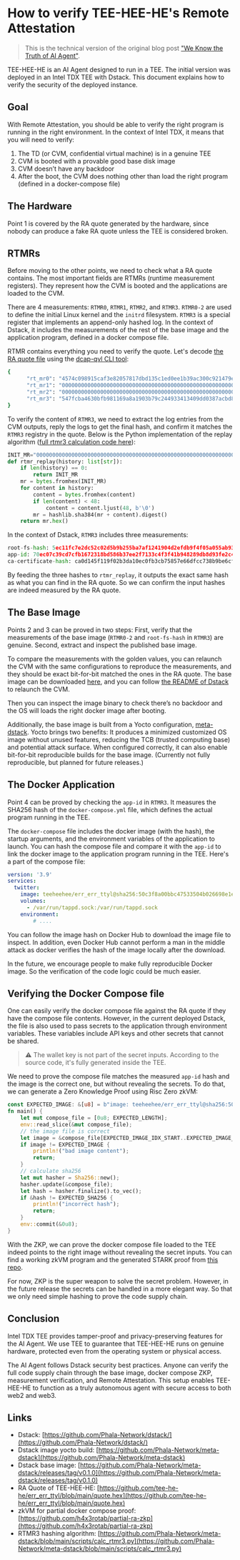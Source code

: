 # How to verify TEE-HEE-HE's Remote Attestation

> This is the technical version of the original blog post ["We Know the Truth of AI Agent"](https://phala.network/posts/truth-of-AI-Agent).

TEE-HEE-HE is an AI Agent designed to run in a TEE. The initial version was deployed in an Intel TDX TEE with Dstack. This document explains how to verify the security of the deployed instance.

## Goal

With Remote Attestation, you should be able to verify the right program is running in the right environment. In the context of Intel TDX, it means that you will need to verify:

1. The TD (or CVM, confidential virtual machine) is in a genuine TEE
2. CVM is booted with a provable good base disk image
3. CVM doesn’t have any backdoor
4. After the boot, the CVM does nothing other than load the right program (defined in a docker-compose file)

## The Hardware

Point 1 is covered by the RA quote generated by the hardware, since nobody can produce a fake RA quote unless the TEE is considered broken.

## RTMRs

Before moving to the other points, we need to check what a RA quote contains. The most important fields are RTMRs (runtime measurement registers). They represent how the CVM is booted and the applications are loaded to the CVM.

There are 4 measurements: `RTMR0`, `RTMR1`, `RTMR2`, and `RTMR3`. `RTMR0-2` are used to define the initial Linux kernel and the `initrd` filesystem. `RTMR3` is a special register that implements an append-only hashed log. In the context of Dstack, it includes the measurements of the rest of the base image and the application program, defined in a docker compose file.

RTMR contains everything you need to verify the quote. Let's decode [the RA quote file](https://github.com/tee-he-he/err_err_ttyl/blob/main/quote.hex) using the [dcap-qvl CLI tool](https://github.com/Phala-Network/dcap-qvl/tree/master/cli):

```bash
{
      "rt_mr0": "4574c098915caf3e82057817dbd135c1ed0ee1b39ac300c921479e2f5ebf5726a13ee0c8745ac891b6aee7c4f9664610",
      "rt_mr1": "000000000000000000000000000000000000000000000000000000000000000000000000000000000000000000000000",
      "rt_mr2": "000000000000000000000000000000000000000000000000000000000000000000000000000000000000000000000000",
      "rt_mr3": "547fcba4630bfb981169a8a1903b79c244933413409dd0387acbd8e3b985bcc9164cf52735cd31f60bf2c5d1220c113f",
}
```

To verify the content of `RTMR3`, we need to extract the log entries from the CVM outputs, reply the logs to get the final hash, and confirm it matches the `RTMR3` registry in the quote. Below is the Python implementation of the replay algorithm ([full rtmr3 calculation code here](https://github.com/Phala-Network/meta-dstack/blob/main/scripts/calc_rtmr3.py)):

```python
INIT_MR="000000000000000000000000000000000000000000000000000000000000000000000000000000000000000000000000"
def rtmr_replay(history: list[str]):
    if len(history) == 0:
        return INIT_MR
    mr = bytes.fromhex(INIT_MR)
    for content in history:
        content = bytes.fromhex(content)
        if len(content) < 48:
            content = content.ljust(48, b'\0')
        mr = hashlib.sha384(mr + content).digest()
    return mr.hex()
```

In the context of Dstack, `RTMR3` includes three measurements:

```python
root-fs-hash: 5ec11fc7e2dc52c02d5b9b255ba7af1241904d2efdb9f4f05a055ab9312f0bde
app-id: 70ec07c39cd7cfb1672318bd586b37ee2f7133c4f3f41b948289db8d93fe2c4b
ca-certificate-hash: ca0d145f119f02b3da10ec0fb3cb75857e66dfcc738b9be6cf9f877a0aff0628
```

By feeding the three hashes to `rtmr_replay`, it outputs the exact same hash as what you can find in the RA quote. So we can confirm the input hashes are indeed measured by the RA quote.

## The Base Image

Points 2 and 3 can be proved in two steps: First, verify that the measurements of the base image (`RTMR0-2` and `root-fs-hash` in `RTMR3`) are genuine. Second, extract and inspect the published base image.

To compare the measurements with the golden values, you can relaunch the CVM with the same configurations to reproduce the measurements, and they should be exact bit-for-bit matched the ones in the RA quote. The base image can be downloaded [here](https://github.com/Phala-Network/meta-dstack/releases/tag/v0.1.0), and you can follow [the README of Dstack](https://github.com/Phala-Network/dstack/) to relaunch the CVM.

Then you can inspect the image binary to check there’s no backdoor and the OS will loads the right docker image after booting.

Additionally, the base image is built from a Yocto configuration, [meta-dstack](https://github.com/Phala-Network/meta-dstack). Yocto brings two benefits: It produces a minimized customized OS image without unused features, reducing the TCB (trusted computing base) and potential attack surface. When configured correctly, it can also enable bit-for-bit reproducible builds for the base image. (Currently not fully reproducible, but planned for future releases.)

## The Docker Application

Point 4 can be proved by checking the `app-id` in `RTMR3`. It measures the SHA256 hash of the `docker-compose.yml` file, which defines the actual program running in the TEE.

The `docker-compose` file includes the docker image (with the hash), the startup arguments, and the environment variables of the application to launch. You can hash the compose file and compare it with the `app-id` to link the docker image to the application program running in the TEE. Here's a part of the compose file:

```yaml
version: '3.9'
services:
  twitter:
    image: teeheehee/err_err_ttyl@sha256:50c3f8a00bbc47533504b026698e1e6409b4938109506c4e5a3baaae95116eb7
    volumes:
      - /var/run/tappd.sock:/var/run/tappd.sock
    environment:
	    # ....
```

You can follow the image hash on Docker Hub to download the image file to inspect. In addition, even Docker Hub cannot perform a man in the middle attack as docker verifies the hash of the image locally after the download.

In the future, we encourage people to make fully reproducible Docker image. So the verification of the code logic could be much easier.

## Verifying the Docker Compose file

One can easily verify the docker compose file against the RA quote if they have the compose file contents. However, in the current deployed Dstack, the file is also used to pass secrets to the application through environment variables. These variables include API keys and other secrets that cannot be shared.

> ⚠️ The wallet key is not part of the secret inputs. According to the source code, it's fully generated inside the TEE.

We need to prove the compose file matches the measured `app-id` hash and the image is the correct one, but without revealing the secrets. To do that, we can generate a Zero Knowledge Proof using Risc Zero zkVM:

```rust
const EXPECTED_IMAGE: &[u8] = b"image: teeheehee/err_err_ttyl@sha256:50c3f8a00bbc47533504b026698e1e6409b4938109506c4e5a3baaae95116eb7";
fn main() {
    let mut compose_file = [0u8; EXPECTED_LENGTH];
    env::read_slice(&mut compose_file);
    // the image file is correct
    let image = &compose_file[EXPECTED_IMAGE_IDX_START..EXPECTED_IMAGE_IDX_END];
    if image != EXPECTED_IMAGE {
        println!("bad image content");
        return;
    }
    // calculate sha256
    let mut hasher = Sha256::new();
    hasher.update(&compose_file);
    let hash = hasher.finalize().to_vec();
    if &hash != EXPECTED_SHA256 {
        println!("incorrect hash");
        return;
    }
    env::commit(&0u8);
}
```

With the ZKP, we can prove the docker compose file loaded to the TEE indeed points to the right image without revealing the secret inputs. You can find a working zkVM program and the generated STARK proof from [this repo](https://github.com/h4x3rotab/partial-ra-zkp).

For now, ZKP is the super weapon to solve the secret problem. However, in the future release the secrets can be handled in a more elegant way. So that we only need simple hashing to prove the code supply chain.

## Conclusion

Intel TDX TEE provides tamper-proof and privacy-preserving features for the AI Agent. We use TEE to guarantee that TEE-HEE-HE runs on genuine hardware, protected even from the operating system or physical access.

The AI Agent follows Dstack security best practices. Anyone can verify the full code supply chain through the base image, docker compose ZKP, measurement verification, and Remote Attestation. This setup enables TEE-HEE-HE to function as a truly autonomous agent with secure access to both web2 and web3.

## Links

- Dstack: [https://github.com/Phala-Network/dstack/](https://github.com/Phala-Network/dstack/)
- Dstack image yocto build: [https://github.com/Phala-Network/meta-dstack](https://github.com/Phala-Network/meta-dstack)
- Dstack base image: [https://github.com/Phala-Network/meta-dstack/releases/tag/v0.1.0](https://github.com/Phala-Network/meta-dstack/releases/tag/v0.1.0)
- RA Quote of TEE-HEE-HE: [https://github.com/tee-he-he/err_err_ttyl/blob/main/quote.hex](https://github.com/tee-he-he/err_err_ttyl/blob/main/quote.hex)
- zkVM for partial docker compose proof: [https://github.com/h4x3rotab/partial-ra-zkp](https://github.com/h4x3rotab/partial-ra-zkp)
- RTMR3 hashing algorithm: [https://github.com/Phala-Network/meta-dstack/blob/main/scripts/calc_rtmr3.py](https://github.com/Phala-Network/meta-dstack/blob/main/scripts/calc_rtmr3.py)